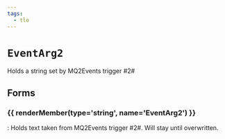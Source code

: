 ```yaml
---
tags:
  - tlo
---
```

# `EventArg2`

<!--tlo-desc-start-->
Holds a string set by MQ2Events trigger #2#
<!--tlo-desc-end-->

## Forms
<!--tlo-forms-start-->
### {{ renderMember(type='string', name='EventArg2') }}

:   Holds text taken from MQ2Events trigger #2#. Will stay until overwritten.

<!--tlo-forms-end-->

<!--tlo-linkrefs-start-->
[string]: ../macroquest/reference/data-types/datatype-string.md
<!--tlo-linkrefs-end-->